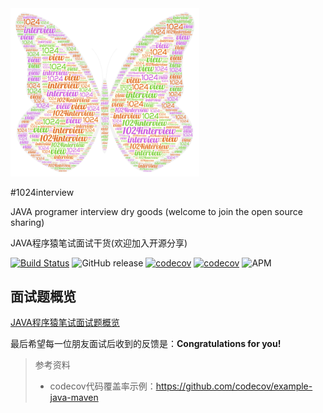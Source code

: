 <img src="pictures/logo.png" alt="1024interview-logo" width="60%">

#1024interview

<p style="color=red font-size=20pt">JAVA programer interview dry goods (welcome to join the open source sharing)</p>
<p>JAVA程序猿笔试面试干货(欢迎加入开源分享)</p>

[![Build Status](https://travis-ci.com/Byron4j/1024interview.svg?branch=develop)](https://travis-ci.com/Byron4j/1024interview)
![GitHub release](https://img.shields.io/github/release-pre/byron4j/1024interview.svg)
[![codecov](https://codecov.io/gh/Byron4j/1024interview/branch/develop/graph/badge.svg)](https://codecov.io/gh/Byron4j/1024interview)
[![codecov](https://scan.coverity.com/projects/17857/badge.svg)](https://scan.coverity.com/projects/17857)
![APM](https://img.shields.io/apm/l/vim-mode.svg?label=License&style=popout)


## 面试题概览

[JAVA程序猿笔试面试题概览](面试题概览.md)






最后希望每一位朋友面试后收到的反馈是：**Congratulations for you!**


>参考资料
>
>- codecov代码覆盖率示例：https://github.com/codecov/example-java-maven

